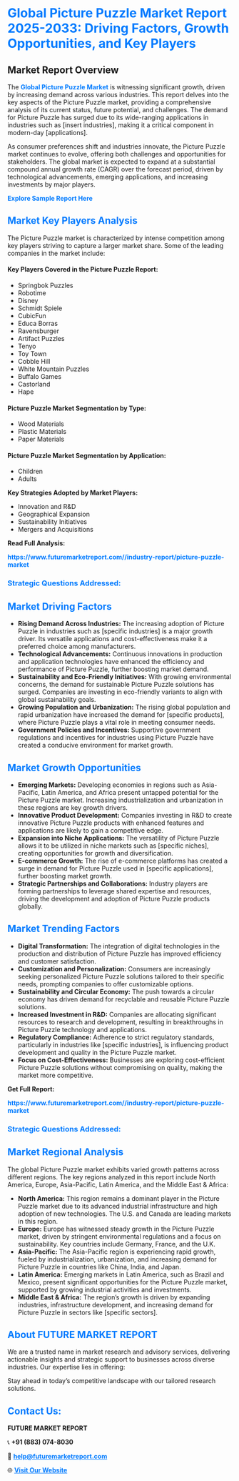 <h1 style="color: #007BFF;">Global Picture Puzzle Market Report 2025-2033: Driving Factors, Growth Opportunities, and Key Players</h1>

<section id="overview">
<h2>Market Report Overview</h2>
<p>The <a href="https://www.futuremarketreport.com//industry-report/picture-puzzle-market" style="color: #007BFF; text-decoration: none;"><strong>Global Picture Puzzle Market</strong></a> is witnessing significant growth, driven by increasing demand across various industries. This report delves into the key aspects of the Picture Puzzle market, providing a comprehensive analysis of its current status, future potential, and challenges. The demand for Picture Puzzle has surged due to its wide-ranging applications in industries such as [insert industries], making it a critical component in modern-day [applications].</p>
<p>As consumer preferences shift and industries innovate, the Picture Puzzle market continues to evolve, offering both challenges and opportunities for stakeholders. The global market is expected to expand at a substantial compound annual growth rate (CAGR) over the forecast period, driven by technological advancements, emerging applications, and increasing investments by major players.</p>
</section>

<section id="overview">
<p><a href="https://www.futuremarketreport.com//request-sample/reportId=57815" style="color: #007BFF; text-decoration: none;"><strong>Explore Sample Report Here</strong></a></p>
</section>

<section id="key-players">
<h2 style="color: #007BFF;">Market Key Players Analysis</h2>
<p>The Picture Puzzle market is characterized by intense competition among key players striving to capture a larger market share. Some of the leading companies in the market include:</p>
<h4>Key Players Covered in the Picture Puzzle Report:</h4>
<ul><li>Springbok Puzzles</li><li>Robotime</li><li>Disney</li><li>Schmidt Spiele</li><li>CubicFun</li><li>Educa Borras</li><li>Ravensburger</li><li>Artifact Puzzles</li><li>Tenyo</li><li>Toy Town</li><li>Cobble Hill</li><li>White Mountain Puzzles</li><li>Buffalo Games</li><li>Castorland</li><li>Hape</li></ul>
<h4>Picture Puzzle Market Segmentation by Type:</h4>
<ul><li>Wood Materials</li><li>Plastic Materials</li><li>Paper Materials</li></ul>

<h4>Picture Puzzle Market Segmentation by Application:</h4>
<ul><li>Children</li><li>Adults</li></ul>
<p><strong>Key Strategies Adopted by Market Players:</strong></p>
<ul>
<li>Innovation and R&D</li>
<li>Geographical Expansion</li>
<li>Sustainability Initiatives</li>
<li>Mergers and Acquisitions</li>
</ul>
</section>

<section>
<p><strong>Read Full Analysis: </strong></p><a href="https://www.futuremarketreport.com//industry-report/picture-puzzle-market" style="color: #007BFF; text-decoration: none;"><strong>https://www.futuremarketreport.com//industry-report/picture-puzzle-market</strong></a>
<h3 style="color: #007BFF;">Strategic Questions Addressed:</h3>
</section>

<section id="driving-factors">
<h2 style="color: #007BFF;">Market Driving Factors</h2>
<ul>
<li><strong>Rising Demand Across Industries:</strong> The increasing adoption of Picture Puzzle in industries such as [specific industries] is a major growth driver. Its versatile applications and cost-effectiveness make it a preferred choice among manufacturers.</li>
<li><strong>Technological Advancements:</strong> Continuous innovations in production and application technologies have enhanced the efficiency and performance of Picture Puzzle, further boosting market demand.</li>
<li><strong>Sustainability and Eco-Friendly Initiatives:</strong> With growing environmental concerns, the demand for sustainable Picture Puzzle solutions has surged. Companies are investing in eco-friendly variants to align with global sustainability goals.</li>
<li><strong>Growing Population and Urbanization:</strong> The rising global population and rapid urbanization have increased the demand for [specific products], where Picture Puzzle plays a vital role in meeting consumer needs.</li>
<li><strong>Government Policies and Incentives:</strong> Supportive government regulations and incentives for industries using Picture Puzzle have created a conducive environment for market growth.</li>
</ul>
</section>

<section id="growth-opportunities">
<h2 style="color: #007BFF;">Market Growth Opportunities</h2>
<ul>
<li><strong>Emerging Markets:</strong> Developing economies in regions such as Asia-Pacific, Latin America, and Africa present untapped potential for the Picture Puzzle market. Increasing industrialization and urbanization in these regions are key growth drivers.</li>
<li><strong>Innovative Product Development:</strong> Companies investing in R&D to create innovative Picture Puzzle products with enhanced features and applications are likely to gain a competitive edge.</li>
<li><strong>Expansion into Niche Applications:</strong> The versatility of Picture Puzzle allows it to be utilized in niche markets such as [specific niches], creating opportunities for growth and diversification.</li>
<li><strong>E-commerce Growth:</strong> The rise of e-commerce platforms has created a surge in demand for Picture Puzzle used in [specific applications], further boosting market growth.</li>
<li><strong>Strategic Partnerships and Collaborations:</strong> Industry players are forming partnerships to leverage shared expertise and resources, driving the development and adoption of Picture Puzzle products globally.</li>
</ul>
</section>

<section id="trending-factors">
<h2 style="color: #007BFF;">Market Trending Factors</h2>
<ul>
<li><strong>Digital Transformation:</strong> The integration of digital technologies in the production and distribution of Picture Puzzle has improved efficiency and customer satisfaction.</li>
<li><strong>Customization and Personalization:</strong> Consumers are increasingly seeking personalized Picture Puzzle solutions tailored to their specific needs, prompting companies to offer customizable options.</li>
<li><strong>Sustainability and Circular Economy:</strong> The push towards a circular economy has driven demand for recyclable and reusable Picture Puzzle solutions.</li>
<li><strong>Increased Investment in R&D:</strong> Companies are allocating significant resources to research and development, resulting in breakthroughs in Picture Puzzle technology and applications.</li>
<li><strong>Regulatory Compliance:</strong> Adherence to strict regulatory standards, particularly in industries like [specific industries], is influencing product development and quality in the Picture Puzzle market.</li>
<li><strong>Focus on Cost-Effectiveness:</strong> Businesses are exploring cost-efficient Picture Puzzle solutions without compromising on quality, making the market more competitive.</li>
</ul>
</section>

<section>
<p><strong>Get Full Report: </strong></p><a href="https://www.futuremarketreport.com//industry-report/picture-puzzle-market" style="color: #007BFF; text-decoration: none;"><strong>https://www.futuremarketreport.com//industry-report/picture-puzzle-market</strong></a>
<h3 style="color: #007BFF;">Strategic Questions Addressed:</h3>
</section>


<section id="regional-analysis">
<h2 style="color: #007BFF;">Market Regional Analysis</h2>
<p>The global Picture Puzzle market exhibits varied growth patterns across different regions. The key regions analyzed in this report include North America, Europe, Asia-Pacific, Latin America, and the Middle East & Africa:</p>
<ul>
<li><strong>North America:</strong> This region remains a dominant player in the Picture Puzzle market due to its advanced industrial infrastructure and high adoption of new technologies. The U.S. and Canada are leading markets in this region.</li>
<li><strong>Europe:</strong> Europe has witnessed steady growth in the Picture Puzzle market, driven by stringent environmental regulations and a focus on sustainability. Key countries include Germany, France, and the U.K.</li>
<li><strong>Asia-Pacific:</strong> The Asia-Pacific region is experiencing rapid growth, fueled by industrialization, urbanization, and increasing demand for Picture Puzzle in countries like China, India, and Japan.</li>
<li><strong>Latin America:</strong> Emerging markets in Latin America, such as Brazil and Mexico, present significant opportunities for the Picture Puzzle market, supported by growing industrial activities and investments.</li>
<li><strong>Middle East & Africa:</strong> The region’s growth is driven by expanding industries, infrastructure development, and increasing demand for Picture Puzzle in sectors like [specific sectors].</li>
</ul>
</section>

<footer>
<h2 style="color: #007BFF;">About FUTURE MARKET REPORT</h2>
<p>We are a trusted name in market research and advisory services, delivering actionable insights and strategic support to businesses across diverse industries. Our expertise lies in offering:</p>

<p>Stay ahead in today’s competitive landscape with our tailored research solutions.</p>

<h2 style="color: #007BFF;">Contact Us:</h2>
<p><strong>FUTURE MARKET REPORT</strong></p>
<p>📞 <strong>+91 (883) 074-8030</strong></p>
<p>📧 <strong><a href="mailto:help@futuremarketreport.com" style="color: #007BFF;">help@futuremarketreport.com</a></strong></p>
<p>🌐 <strong><a href="https://www.futuremarketreport.com/" style="color: #007BFF;">Visit Our Website</a></strong></p>
</footer>